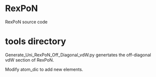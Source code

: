 # RexPoN
RexPoN source code 

# tools directory 
Generate_Uni_RexPoN_Off_Diagonal_vdW.py genertates the off-diagonal vdW section of RexPoN. 

Modify atom_dic to add new elements. 
